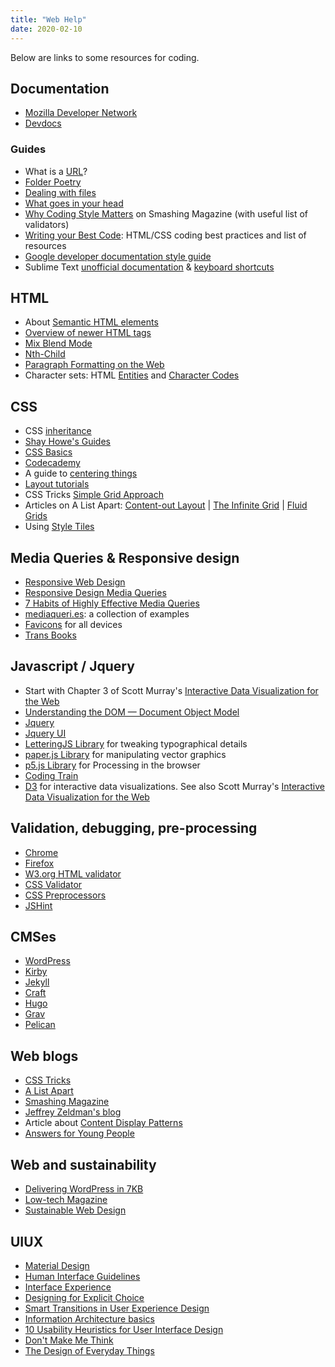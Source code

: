 ```yaml
---
title: "Web Help"
date: 2020-02-10
---
```


Below are links to some resources for coding.

## Documentation
- [Mozilla Developer Network](https://developer.mozilla.org/en-US/docs/Web)
- [Devdocs](https://devdocs.io/)

### Guides
- What is a [URL](https://developer.mozilla.org/en-US/docs/Learn/Common_questions/What_is_a_URL)?
- [Folder Poetry](https://github.com/melaniehoff/folderpoetry)
- [Dealing with files](https://developer.mozilla.org/en-US/docs/Learn/Getting_started_with_the_web/Dealing_with_files)
- [What goes in your head](https://github.com/joshbuchea/HEAD)
- [Why Coding Style Matters](https://www.smashingmagazine.com/2012/10/why-coding-style-matters/) on Smashing Magazine (with useful list of validators)
- [Writing your Best Code](http://learn.shayhowe.com/html-css/writing-your-best-code/): HTML/CSS coding best practices and list of resources
- [Google developer documentation style guide](https://developers.google.com/style)
- Sublime Text [unofficial documentation](http://docs.sublimetext.info/en/latest/index.html) & [keyboard shortcuts](http://docs.sublimetext.info/en/latest/reference/keyboard_shortcuts_osx.html)

## HTML
- About [Semantic HTML elements](https://www.w3schools.com/html/html5_semantic_elements.asp)
- [Overview of newer HTML tags](http://diveintohtml5.info/semantics.html)
- [Mix Blend Mode](https://developer.mozilla.org/en-US/docs/Web/CSS/mix-blend-mode)
- [Nth-Child](http://nthmaster.com/)
- [Paragraph Formatting on the Web](http://v1.jontangerine.com/silo/typography/p/)
- Character sets: HTML [Entities](http://Symbols) and [Character Codes](http://www.w3schools.com/charsets/ref_html_utf8.asp)

## CSS
- CSS [inheritance](https://developer.mozilla.org/en-US/docs/Web/CSS/inheritance)
- [Shay Howe's Guides](https://learn.shayhowe.com/)
- [CSS Basics](https://thecssworkshop.com/css-basics)
- [Codecademy](https://www.codecademy.com/)
- A guide to [centering things](https://css-tricks.com/centering-css-complete-guide/)
- [Layout tutorials](http://learnlayout.com/)
- CSS Tricks [Simple Grid Approach](http://css-tricks.com/dont-overthink-it-grids/)
- Articles on A List Apart: [Content-out Layout](http://alistapart.com/article/content-out-layout) | [The Infinite Grid](http://alistapart.com/article/the-infinite-grid) | [Fluid Grids](http://alistapart.com/article/fluidgrids)
- Using [Style Tiles](http://styletil.es/)


## Media Queries & Responsive design
- [Responsive Web Design](https://alistapart.com/article/responsive-web-design/)
- [Responsive Design Media Queries](http://www.ugurus.com/responsive-design-media-queries)
- [7 Habits of Highly Effective Media Queries](http://bradfrostweb.com/blog/post/7-habits-of-highly-effective-media-queries/)
- [mediaqueri.es](http://mediaqueri.es/): a collection of examples
- [Favicons](http://realfavicongenerator.net/) for all devices
- [Trans Books](https://transbooks.center/2017/)


## Javascript / Jquery
- Start with Chapter 3 of Scott Murray's [Interactive Data Visualization for the Web](http://chimera.labs.oreilly.com/books/1230000000345/ch03.html)
- [Understanding the DOM — Document Object Model ](https://www.digitalocean.com/community/tutorials/introduction-to-the-dom)
- [Jquery](http://jquery.com)
- [Jquery UI](https://jqueryui.com/)
- [LetteringJS Library](http://letteringjs.com/) for tweaking typographical details
- [paper.js Library](http://paperjs.org/) for manipulating vector graphics
- [p5.js Library](https://p5js.org/) for Processing in the browser
- [Coding Train](https://www.youtube.com/user/shiffman/playlists?sort=dd&view=50&shelf_id=14)
- [D3](https://d3js.org/) for interactive data visualizations. See also Scott Murray's [Interactive Data Visualization for the Web](http://chimera.labs.oreilly.com/books/1230000000345/index.html)


## Validation, debugging, pre-processing
- [Chrome](https://developers.google.com/web/tools/chrome-devtools/iterate/inspect-styles/basics?hl=en)
- [Firefox](https://developer.mozilla.org/en-US/docs/Tools/Page_Inspector)
- [W3.org HTML validator](http://validator.w3.org/#validate_by_upload)
- [CSS Validator](http://jigsaw.w3.org/css-validator/)
- [CSS Preprocessors](https://www.sitepoint.com/6-current-options-css-preprocessors/)
- [JSHint](https://jshint.com/)

## CMSes
- [WordPress](https://wordpress.org/)
- [Kirby](http://getkirby.com/)
- [Jekyll](https://jekyllrb.com/) 
- [Craft](https://craftcms.com/) 
- [Hugo](https://gohugo.io/)
- [Grav](https://getgrav.org/) 
- [Pelican](http://docs.getpelican.com/en/stable/) 

## Web blogs
- [CSS Tricks](http://css-tricks.com/)
- [A List Apart](https://alistapart.com/)
- [Smashing Magazine ](http://www.smashingmagazine.com/)
- [Jeffrey Zeldman's blog](http://zeldman.com)
- Article about [Content Display Patterns](http://danielmall.com/articles/content-display-patterns/)
- [Answers for Young People](https://www.w3.org/People/Berners-Lee/Kids.html#invent)

## Web and sustainability
- [Delivering WordPress in 7KB](https://blog.jacklenox.com/2018/06/04/delivering-wordpress-in-7kb/)
- [Low-tech Magazine](https://solar.lowtechmagazine.com/)
- [Sustainable Web Design](https://sustainablewebdesign.org/)

## UIUX
- [Material Design](https://material.io/design/)
- [Human Interface Guidelines](https://developer.apple.com/design/human-interface-guidelines/ios/overview/themes/)
- [Interface Experience](http://interface-experience.org/)
- [Designing for Explicit Choice](https://www.smashingmagazine.com/2015/05/designing-for-explicit-choice/)
- [Smart Transitions in User Experience Design](https://www.smashingmagazine.com/2013/10/smart-transitions-in-user-experience-design/)
- [Information Architecture basics](http://www.usability.gov/what-and-why/information-architecture.html)
- [10 Usability Heuristics for User Interface Design](https://www.nngroup.com/articles/ten-usability-heuristics/)
- [Don't Make Me Think](https://www.sensible.com/dmmt.html)
- [The Design of Everyday Things](http://www.jnd.org/books/design-of-everyday-things-revised.html)
